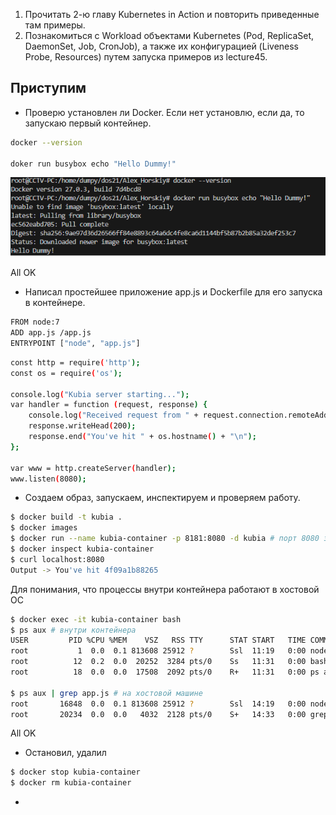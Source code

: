 1. Прочитать 2-ю главу Kubernetes in Action и повторить приведенные там примеры.
2. Познакомиться с Workload объектами Kubernetes (Pod, ReplicaSet, DaemonSet, Job, CronJob), а также их конфигурацией (Liveness Probe, Resources) путем запуска примеров из lecture45.

## Приступим

- Проверю установлен ли Docker. Если нет установлю, если да, то запускаю первый контейнер.
```bash
docker --version

doker run busybox echo "Hello Dummy!"
```
![alt text](assets/1-1.png)

All OK
- Написал простейшее приложение app.js и Dockerfile для его запуска в контейнере.
```bash
FROM node:7
ADD app.js /app.js
ENTRYPOINT ["node", "app.js"]
```
```bash
const http = require('http');
const os = require('os');

console.log("Kubia server starting...");
var handler = function (request, response) {
    console.log("Received request from " + request.connection.remoteAddress);
    response.writeHead(200);
    response.end("You've hit " + os.hostname() + "\n");
};

var www = http.createServer(handler);
www.listen(8080);
```
- Создаем образ, запускаем, инспектируем и проверяем работу.
```bash
$ docker build -t kubia .
$ docker images
$ docker run --name kubia-container -p 8181:8080 -d kubia # порт 8080 занят Jenkins, использую 8181
$ docker inspect kubia-container
$ curl localhost:8080
Output -> You've hit 4f09a1b88265
```

Для понимания, что процессы внутри контейнера работают в хостовой ОС

```bash
$ docker exec -it kubia-container bash
$ ps aux # внутри контейнера
USER         PID %CPU %MEM    VSZ   RSS TTY      STAT START   TIME COMMAND
root           1  0.0  0.1 813608 25912 ?        Ssl  11:19   0:00 node app.js
root          12  0.2  0.0  20252  3284 pts/0    Ss   11:31   0:00 bash
root          18  0.0  0.0  17508  2092 pts/0    R+   11:31   0:00 ps aux

$ ps aux | grep app.js # на хостовой машине
root       16848  0.0  0.1 813608 25912 ?        Ssl  14:19   0:00 node app.js
root       20234  0.0  0.0   4032  2128 pts/0    S+   14:33   0:00 grep --color=auto app.js
```
All OK
- Остановил, удалил
```bash
$ docker stop kubia-container
$ docker rm kubia-container
```
- 
